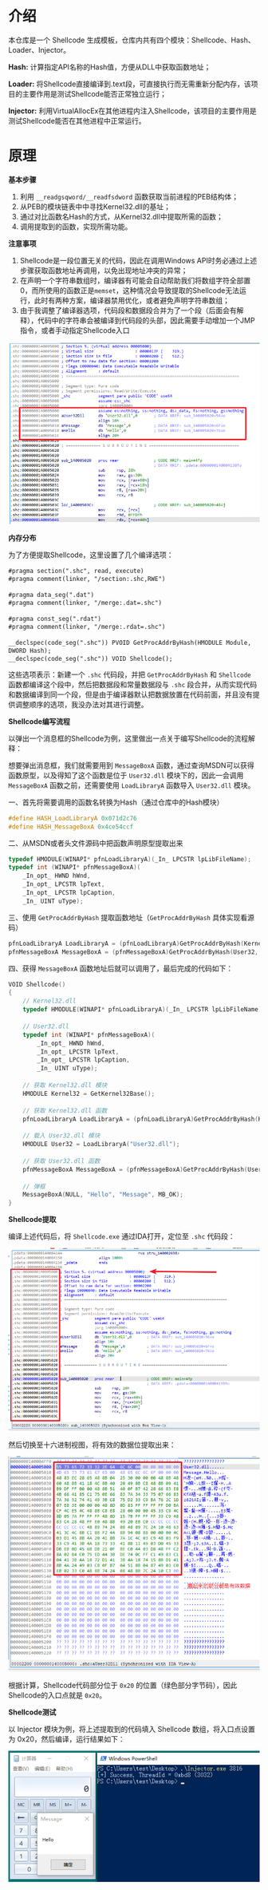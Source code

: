 # 介绍

本仓库是一个 Shellcode 生成模板，仓库内共有四个模块：Shellcode、Hash、Loader、Injector。

**Hash:** 计算指定API名称的Hash值，方便从DLL中获取函数地址；

**Loader:** 将Shellcode直接编译到.text段，可直接执行而无需重新分配内存，该项目的主要作用是测试Shellcode能否正常独立运行；

**Injector:** 利用VirtualAllocEx在其他进程内注入Shellcode，该项目的主要作用是测试Shellcode能否在其他进程中正常运行。

# 原理

**基本步骤**

1. 利用 `__readgsqword/__readfsdword` 函数获取当前进程的PEB结构体；
2. 从PEB的模块链表中中寻找Kernel32.dll的基址；
3. 通过对比函数名Hash的方式，从Kernel32.dll中提取所需的函数；
4. 调用提取到的函数，实现所需功能。

**注意事项**

1. Shellcode是一段位置无关的代码，因此在调用Windows API时务必通过上述步骤获取函数地址再调用，以免出现地址冲突的异常；
2. 在声明一个字符串数组时，编译器有可能会自动帮助我们将数组字符全部置0，而所使用的函数正是`memset`，这种情况会导致提取的Shellcode无法运行，此时有两种方案，编译器禁用优化，或者避免声明字符串数组；
3. 由于我调整了编译器选项，代码段和数据段合并为了一个段（后面会有解释），代码中的字符串会被编译到代码段的头部，因此需要手动增加一个JMP指令，或者手动指定Shellcode入口

![image-20230208154927584](assets/image-20230208154927584.png)

**内存分布**

为了方便提取Shellcode，这里设置了几个编译选项：

```
#pragma section(".shc", read, execute)
#pragma comment(linker, "/section:.shc,RWE")

#pragma data_seg(".dat")
#pragma comment(linker, "/merge:.dat=.shc")

#pragma const_seg(".rdat")
#pragma comment(linker, "/merge:.rdat=.shc")

__declspec(code_seg(".shc")) PVOID GetProcAddrByHash(HMODULE Module, DWORD Hash);
__declspec(code_seg(".shc")) VOID Shellcode();
```

这些选项表示：新建一个 `.shc` 代码段，并把 `GetProcAddrByHash` 和 `Shellcode` 函数都编译这个段中，然后把数据段和常量数据段与 `.shc` 段合并，从而实现代码和数据编译到同一个段，但是由于编译器默认把数据放置在代码前面，并且没有提供调整顺序的选项，我没办法对其进行调整。

**Shellcode编写流程**

以弹出一个消息框的Shellcode为例，这里做出一点关于编写Shellcode的流程解释：

想要弹出消息框，我们就需要用到 `MessageBoxA` 函数，通过查询MSDN可以获得函数原型，以及得知了这个函数是位于 `User32.dll` 模块下的，因此一会调用 `MessageBoxA` 函数之前，还需要使用 `LoadLibraryA` 函数导入 `User32.dll` 模块。



一、首先将需要调用的函数名转换为Hash（通过仓库中的Hash模块）

```c
#define HASH_LoadLibraryA 0x071d2c76
#define HASH_MessageBoxA 0x4ce54ccf
```



二、从MSDN或者头文件源码中把函数声明原型提取出来

```c
typedef HMODULE(WINAPI* pfnLoadLibraryA)(_In_ LPCSTR lpLibFileName);
typedef int (WINAPI* pfnMessageBoxA)(
    _In_opt_ HWND hWnd,
    _In_opt_ LPCSTR lpText,
    _In_opt_ LPCSTR lpCaption,
    _In_ UINT uType);
```



三、使用 `GetProcAddrByHash` 提取函数地址（`GetProcAddrByHash` 具体实现看源码）

```c
pfnLoadLibraryA LoadLibraryA = (pfnLoadLibraryA)GetProcAddrByHash(Kernel32, HASH_LoadLibraryA);
pfnMessageBoxA MessageBoxA = (pfnMessageBoxA)GetProcAddrByHash(User32, HASH_MessageBoxA);
```



四、获得 `MessageBoxA` 函数地址后就可以调用了，最后完成的代码如下：

```c
VOID Shellcode()
{
    // Kernel32.dll
    typedef HMODULE(WINAPI* pfnLoadLibraryA)(_In_ LPCSTR lpLibFileName);

    // User32.dll
    typedef int (WINAPI* pfnMessageBoxA)(
        _In_opt_ HWND hWnd,
        _In_opt_ LPCSTR lpText,
        _In_opt_ LPCSTR lpCaption,
        _In_ UINT uType);

    // 获取 Kernel32.dll 模块
    HMODULE Kernel32 = GetKernel32Base();

    // 获取 Kernel32.dll 函数
    pfnLoadLibraryA LoadLibraryA = (pfnLoadLibraryA)GetProcAddrByHash(Kernel32, HASH_LoadLibraryA);

    // 载入 User32.dll 模块
    HMODULE User32 = LoadLibraryA("User32.dll");

    // 获取 User32.dll 函数
    pfnMessageBoxA MessageBoxA = (pfnMessageBoxA)GetProcAddrByHash(User32, HASH_MessageBoxA);

    // 弹框
    MessageBoxA(NULL, "Hello", "Message", MB_OK);
}
```

**Shellcode提取**

编译上述代码后，将 `Shellcode.exe` 通过IDA打开，定位至 `.shc` 代码段：

![image-20230208163123274](assets/image-20230208163123274.png)

然后切换至十六进制视图，将有效的数据位提取出来：

![image-20230208163327993](assets/image-20230208163327993.png)

根据计算，Shellcode代码部分位于 `0x20` 的位置（绿色部分字节码），因此Shellcode的入口点就是 `0x20`。

**Shellcode测试**

以 Injector 模块为例，将上述提取到的代码填入 Shellcode 数组，将入口点设置为 0x20，然后编译，运行结果如下：

![image-20230208164404878](assets/image-20230208164404878.png)
